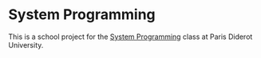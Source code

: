 # System Programming

This is a school project for the [System Programming][jch-ens] class at Paris
Diderot University.

[jch-ens]: http://www.pps.univ-paris-diderot.fr/~jch/enseignement/systeme/
